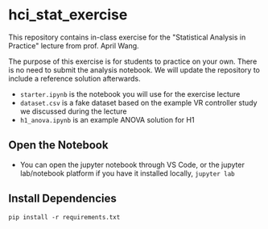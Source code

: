 # hci_stat_exercise


This repository contains in-class exercise for the "Statistical Analysis in Practice" lecture from prof. April Wang.

The purpose of this exercise is for students to practice on your own. There is no need to submit the analysis notebook. We will update the repository to include a reference solution afterwards.

- `starter.ipynb` is the notebook you will use for the exercise lecture
- `dataset.csv` is a fake dataset based on the example VR controller study we discussed during the lecture
- `h1_anova.ipynb` is an example ANOVA solution for H1

## Open the Notebook
- You can open the jupyter notebook through VS Code, or the jupyter lab/notebook platform if you have it installed locally, `jupyter lab`

## Install Dependencies

```pip install -r requirements.txt```